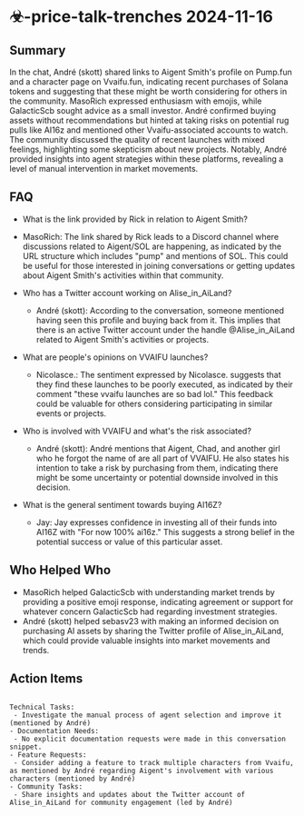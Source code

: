 # ☣-price-talk-trenches 2024-11-16

## Summary

In the chat, André (skott) shared links to Aigent Smith's profile on Pump.fun and a character page on Vvaifu.fun,
indicating recent purchases of Solana tokens and suggesting that these might be worth considering for others in the
community. MasoRich expressed enthusiasm with emojis, while GalacticScb sought advice as a small investor. André
confirmed buying assets without recommendations but hinted at taking risks on potential rug pulls like AI16z and
mentioned other Vvaifu-associated accounts to watch. The community discussed the quality of recent launches with mixed
feelings, highlighting some skepticism about new projects. Notably, André provided insights into agent strategies within
these platforms, revealing a level of manual intervention in market movements.

## FAQ

- What is the link provided by Rick in relation to Aigent Smith?
- MasoRich: The link shared by Rick leads to a Discord channel where discussions related to Aigent/SOL are happening, as
  indicated by the URL structure which includes "pump" and mentions of SOL. This could be useful for those interested in
  joining conversations or getting updates about Aigent Smith's activities within that community.

- Who has a Twitter account working on Alise_in_AiLand?

    - André (skott): According to the conversation, someone mentioned having seen this profile and buying back from it.
      This implies that there is an active Twitter account under the handle @Alise_in_AiLand related to Aigent Smith's
      activities or projects.

- What are people's opinions on VVAIFU launches?

    - Nicolasce.: The sentiment expressed by Nicolasce. suggests that they find these launches to be poorly executed, as
      indicated by their comment "these vvaifu launches are so bad lol." This feedback could be valuable for others
      considering participating in similar events or projects.

- Who is involved with VVAIFU and what's the risk associated?

    - André (skott): André mentions that Aigent, Chad, and another girl who he forgot the name of are all part of
      VVAIFU. He also states his intention to take a risk by purchasing from them, indicating there might be some
      uncertainty or potential downside involved in this decision.

- What is the general sentiment towards buying AI16Z?
    - Jay: Jay expresses confidence in investing all of their funds into AI16Z with "For now 100% ai16z." This suggests
      a strong belief in the potential success or value of this particular asset.

## Who Helped Who

- MasoRich helped GalacticScb with understanding market trends by providing a positive emoji response, indicating
  agreement or support for whatever concern GalacticScb had regarding investment strategies.
- André (skott) helped sebasv23 with making an informed decision on purchasing AI assets by sharing the Twitter profile of Alise_in_AiLand, which could provide valuable insights into market movements and trends.

## Action Items

```

Technical Tasks:
 - Investigate the manual process of agent selection and improve it (mentioned by André)
- Documentation Needs:
 - No explicit documentation requests were made in this conversation snippet.
- Feature Requests:
 - Consider adding a feature to track multiple characters from Vvaifu, as mentioned by André regarding Aigent's involvement with various characters (mentioned by André)
- Community Tasks:
 - Share insights and updates about the Twitter account of Alise_in_AiLand for community engagement (led by André)
```
